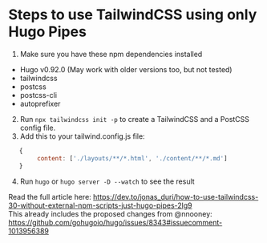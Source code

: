 # Steps to use TailwindCSS using only Hugo Pipes

1. Make sure you have these npm dependencies installed
 * Hugo v0.92.0 (May work with older versions too, but not tested)
 * tailwindcss
 * postcss
 * postcss-cli
 * autoprefixer

2. Run `npx tailwindcss init -p` to create a TailwindCSS and a PostCSS config file.
3. Add this to your tailwind.config.js file:
```javascript
   {
        content: ['./layouts/**/*.html', './content/**/*.md']
   }
```
4. Run `hugo` or `hugo server -D --watch` to see the result

Read the full article here: https://dev.to/jonas_duri/how-to-use-tailwindcss-30-without-external-npm-scripts-just-hugo-pipes-2lg9  
This already includes the proposed changes from @nnooney: https://github.com/gohugoio/hugo/issues/8343#issuecomment-1013956389
